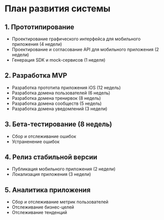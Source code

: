 # План развития системы

## 1. Прототипирование
- Проектирование графического интерфейса для мобильного приложения (4 недели)
- Проектирование и согласование API для мобильного приложения (2 недели)
- Генерация SDK и mock-сервисов (1 неделя)

## 2. Разработка MVP
- Разработка прототипа приложения iOS (12 недель)
- Разработка домена пользователей (6 недель)
- Разработка домена тренирвок (8 недель)
- Разработка домена сообществ (5 недель)
- Разработка домена уведомлений (3 недели)

## 3. Бета-тестирование (8 недель)
- Сбор и отслеживание ошибок
- Устраненение ошибок

## 4. Релиз стабильной версии
- Публикация мобильного приложения (2 недели)
- Локализация приложения (3 недели)

## 5. Аналитика приложения
- Сбор и отслеживание метрик пользователей
- Отслеживание бизнес-целей
- Отслеживание тенденций

